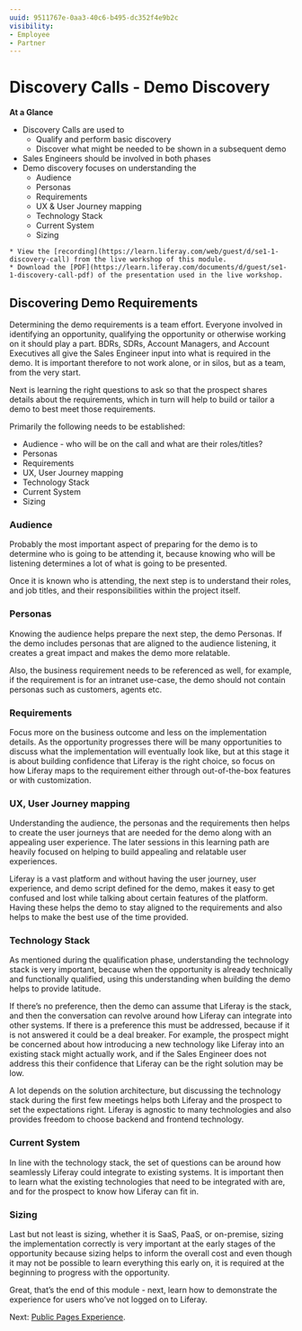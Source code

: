 ```yaml
---
uuid: 9511767e-0aa3-40c6-b495-dc352f4e9b2c
visibility: 
- Employee
- Partner
---
```


# Discovery Calls - Demo Discovery

**At a Glance**

* Discovery Calls are used to
  * Qualify and perform basic discovery
  * Discover what might be needed to be shown in a subsequent demo
* Sales Engineers should be involved in both phases
* Demo discovery focuses on understanding the
  * Audience
  * Personas
  * Requirements
  * UX & User Journey mapping
  * Technology Stack
  * Current System
  * Sizing

```{note}
* View the [recording](https://learn.liferay.com/web/guest/d/se1-1-discovery-call) from the live workshop of this module.
* Download the [PDF](https://learn.liferay.com/documents/d/guest/se1-1-discovery-call-pdf) of the presentation used in the live workshop.
```

## Discovering Demo Requirements

Determining the demo requirements is a team effort. Everyone involved in identifying an opportunity, qualifying the opportunity or otherwise working on it should play a part. BDRs, SDRs, Account Managers, and Account Executives all give the Sales Engineer input into what is required in the demo. It is important therefore to not work alone, or in silos, but as a team, from the very start.

Next is learning the right questions to ask so that the prospect shares details about the requirements, which in turn will help to build or tailor a demo to best meet those requirements.

Primarily the following needs to be established: 

* Audience - who will be on the call and what are their roles/titles?
* Personas
* Requirements
* UX, User Journey mapping
* Technology Stack
* Current System
* Sizing

### Audience

Probably the most important aspect of preparing for the demo is to determine who is going to be attending it, because knowing who will be listening determines a lot of what is going to be presented.

Once it is known who is attending, the next step is to understand their roles, and job titles, and their responsibilities within the project itself.

### Personas

Knowing the audience helps prepare the next step, the demo Personas. If the demo includes personas that are aligned to the audience listening, it creates a great impact and makes the demo more relatable. 

Also, the business requirement needs to be referenced as well, for example, if the requirement is for an intranet use-case, the demo should not contain personas such as customers, agents etc.

### Requirements

Focus more on the business outcome and less on the implementation details. As the opportunity progresses there will be many opportunities to discuss what the implementation will eventually look like, but at this stage it is about building confidence that Liferay is the right choice, so focus on how Liferay maps to the requirement either through out-of-the-box features or with customization.

### UX, User Journey mapping

Understanding the audience, the personas and the requirements then helps to create the user journeys that are needed for the demo along with an appealing user experience. The later sessions in this learning path are heavily focused on helping to build appealing and relatable user experiences.

Liferay is a vast platform and without having the user journey, user experience, and demo script defined for the demo, makes it easy to get confused and lost while talking about certain features of the platform. Having these helps the demo to stay aligned to the requirements and also helps to make the best use of the time provided.

### Technology Stack

As mentioned during the qualification phase, understanding the technology stack is very important, because when the opportunity is already technically and functionally qualified, using this understanding when building the demo helps to provide latitude.

If there’s no preference, then the demo can assume that Liferay is the stack, and then the conversation can revolve around how Liferay can integrate into other systems. If there is a preference this must be addressed, because if it is not answered it could be a deal breaker. For example, the prospect might be concerned about how introducing a new technology like Liferay into an existing stack might actually work, and if the Sales Engineer does not address this their confidence that Liferay can be the right solution may be low.

A lot depends on the solution architecture, but discussing the technology stack during the first few meetings helps both Liferay and the prospect to set the expectations right. Liferay is agnostic to many technologies and also provides freedom to choose backend and frontend technology. 

### Current System

In line with the technology stack, the set of questions can be around how seamlessly Liferay could integrate to existing systems. It is important then to learn what the existing technologies that need to be integrated with are, and for the prospect to know how Liferay can fit in.

### Sizing

Last but not least is sizing, whether it is SaaS, PaaS, or on-premise, sizing the implementation correctly is very important at the early stages of the opportunity because sizing helps to inform the overall cost and even though it may not be possible to learn everything this early on, it is required at the beginning to progress with the opportunity.

Great, that’s the end of this module - next, learn how to demonstrate the experience for users who’ve not logged on to Liferay.

Next: [Public Pages Experience](../public-pages-experience.md).
